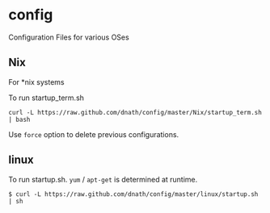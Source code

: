 config
======

Configuration Files for various OSes

Nix
---

For \*nix systems

To run startup_term.sh

`curl -L https://raw.github.com/dnath/config/master/Nix/startup_term.sh | bash`

Use `force` option to delete previous configurations.

linux
-----
To run startup.sh.
`yum` / `apt-get` is determined at runtime.

`$ curl -L https://raw.github.com/dnath/config/master/linux/startup.sh | sh`
